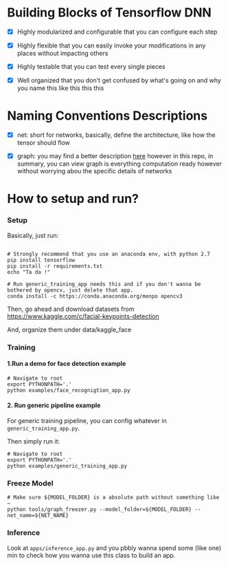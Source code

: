 # Building Blocks of Tensorflow DNN 

- [X] Highly modularized and configurable that you can configure each step

- [X] Highly flexible that you can easily invoke your modifications in any places without impacting others

- [X] Highly testable that you can test every single pieces

- [X] Well organized that you don't get confused by what's going on and why you name this like this this this


# Naming Conventions Descriptions

- [X] net: short for networks, basically, define the architecture, like how the tensor should flow

- [X] graph: you may find a better description [here](https://www.tensorflow.org/programmers_guide/graphs)
however in this repo, in summary, you can view graph is everything computation ready however without worrying abou the specific details of networks

# How to setup and run?

### Setup

Basically, just run:

```

# Strongly recommend that you use an anaconda env, with python 2.7
pip install tensorflow
pip install -r requirements.txt
echo "Ta da !"

# Run generic_training_app needs this and if you don't wanna be bothered by opencv, just delete that app.
conda install -c https://conda.anaconda.org/menpo opencv3

```

Then, go ahead and download datasets from https://www.kaggle.com/c/facial-keypoints-detection

And, organize them under data/kaggle_face

### Training

#### 1.Run a demo for face detection example

```
# Navigate to root
export PYTHONPATH='.'
python examples/face_recognigtion_app.py
```


#### 2. Run generic pipeline example

For generic training pipeline, you can config whatever in `generic_training_app.py`.

Then simply run it:

```
# Navigate to root
export PYTHONPATH='.'
python examples/generic_training_app.py

```

### Freeze Model

```
# Make sure ${MODEL_FOLDER} is a absolute path without something like ~
python tools/graph_freezer.py --model_folder=${MODEL_FOLDER} --net_name=${NET_NAME}
```

### Inference

Look at `apps/inference_app.py` and you pbbly wanna spend some (like one) min to check how you wanna use this class to build an app.